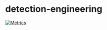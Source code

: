 # detection-engineering

[![Metrics](https://github.com/inflamedpitbull/detection-engineering/actions/workflows/metrics.yml/badge.svg)](https://github.com/inflamedpitbull/detection-engineering/actions/workflows/metrics.yml)
